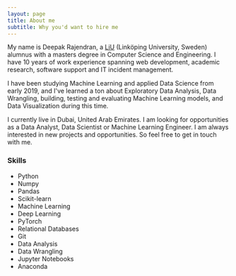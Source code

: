 ```yaml
---
layout: page
title: About me
subtitle: Why you'd want to hire me
---
```


My name is Deepak Rajendran, a <a href="https://liu.se/en">LiU</a> 
(Linköping University, Sweden) alumnus with a masters degree in Computer 
Science and Engineering. I have 10 years of work experience spanning web 
development, academic research, software support and IT incident management.

I have been studying Machine Learning and applied Data Science from early 
2019, and I've learned a ton about Exploratory Data Analysis, Data Wrangling, 
building, testing and evaluating Machine Learning models, and Data 
Visualization during this time.

I currently live in Dubai, United Arab Emirates. I am looking for 
opportunities as a Data Analyst, Data Scientist or Machine Learning Engineer.
I am always interested in new projects and opportunities. So feel free to get 
in touch with me.

### Skills

- Python
- Numpy
- Pandas
- Scikit-learn
- Machine Learning
- Deep Learning
- PyTorch
- Relational Databases
- Git
- Data Analysis
- Data Wrangling
- Jupyter Notebooks
- Anaconda